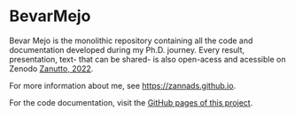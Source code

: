 # BevarMejo
Bevar Mejo is the monolithic repository containing all the code and documentation developed during my Ph.D. journey. Every result, presentation, text- that can be shared- is also open-acess and acessible on Zenodo [Zanutto, 2022](https://doi.org/10.5281/zenodo.10912467). 

For more information about me, see https://zannads.github.io.

For the code documentation, visit the [GitHub pages of this project](https://zannads.github.io/BevarMejo/).
